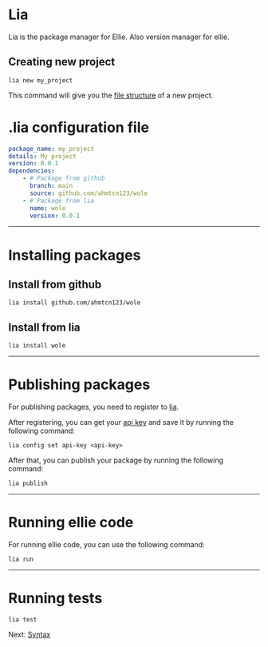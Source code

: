 # Lia


Lia is the package manager for Ellie. Also version manager for ellie.

## Creating new project

```shell
lia new my_project
```

This command will give you the [file structure](./file_structure.md) of a new project.

# .lia configuration file

```yaml
package_name: my_project
details: My project
version: 0.0.1
dependencies:
    - # Package from github
      branch: main
      source: github.com/ahmtcn123/wole
    - # Package from lia
      name: wole
      version: 0.0.1

```
---
# Installing packages

## Install from github
```shell
lia install github.com/ahmtcn123/wole
```

## Install from lia
```shell
lia install wole
```
---
# Publishing packages

For publishing packages, you need to register to [lia](https://lia.ellie-lang.org).

After registering, you can get your [api key](https://lia.ellie-lang.org/api-key) and save it by running the following command:

```shell	
lia config set api-key <api-key>
```

After that, you can publish your package by running the following command:

```shell
lia publish
```
---
# Running ellie code

For running ellie code, you can use the following command:
```shell
lia run
```
---
# Running tests
```shell
lia test
```

Next: [Syntax](./syntax/README.md)